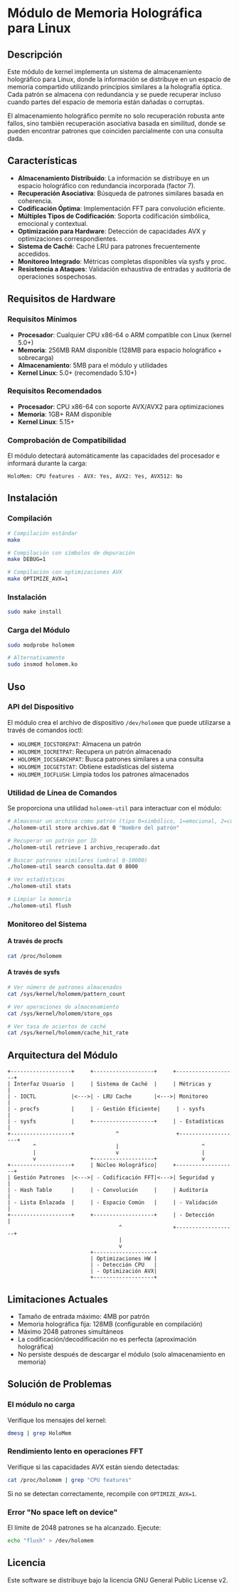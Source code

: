 # Módulo de Memoria Holográfica para Linux

## Descripción

Este módulo de kernel implementa un sistema de almacenamiento holográfico para Linux, donde la información se distribuye en un espacio de memoria compartido utilizando principios similares a la holografía óptica. Cada patrón se almacena con redundancia y se puede recuperar incluso cuando partes del espacio de memoria están dañadas o corruptas.

El almacenamiento holográfico permite no solo recuperación robusta ante fallos, sino también recuperación asociativa basada en similitud, donde se pueden encontrar patrones que coinciden parcialmente con una consulta dada.

## Características

- **Almacenamiento Distribuido**: La información se distribuye en un espacio holográfico con redundancia incorporada (factor 7).
- **Recuperación Asociativa**: Búsqueda de patrones similares basada en coherencia.
- **Codificación Óptima**: Implementación FFT para convolución eficiente.
- **Múltiples Tipos de Codificación**: Soporta codificación simbólica, emocional y contextual.
- **Optimización para Hardware**: Detección de capacidades AVX y optimizaciones correspondientes.
- **Sistema de Caché**: Caché LRU para patrones frecuentemente accedidos.
- **Monitoreo Integrado**: Métricas completas disponibles vía sysfs y proc.
- **Resistencia a Ataques**: Validación exhaustiva de entradas y auditoría de operaciones sospechosas.

## Requisitos de Hardware

### Requisitos Mínimos
- **Procesador**: Cualquier CPU x86-64 o ARM compatible con Linux (kernel 5.0+)
- **Memoria**: 256MB RAM disponible (128MB para espacio holográfico + sobrecarga)
- **Almacenamiento**: 5MB para el módulo y utilidades
- **Kernel Linux**: 5.0+ (recomendado 5.10+)

### Requisitos Recomendados
- **Procesador**: CPU x86-64 con soporte AVX/AVX2 para optimizaciones
- **Memoria**: 1GB+ RAM disponible
- **Kernel Linux**: 5.15+

### Comprobación de Compatibilidad
El módulo detectará automáticamente las capacidades del procesador e informará durante la carga:
```
HoloMem: CPU features - AVX: Yes, AVX2: Yes, AVX512: No
```

## Instalación

### Compilación
```bash
# Compilación estándar
make

# Compilación con símbolos de depuración
make DEBUG=1

# Compilación con optimizaciones AVX
make OPTIMIZE_AVX=1
```

### Instalación
```bash
sudo make install
```

### Carga del Módulo
```bash
sudo modprobe holomem

# Alternativamente
sudo insmod holomem.ko
```

## Uso

### API del Dispositivo
El módulo crea el archivo de dispositivo `/dev/holomem` que puede utilizarse a través de comandos ioctl:

- `HOLOMEM_IOCSTOREPAT`: Almacena un patrón
- `HOLOMEM_IOCRETPAT`: Recupera un patrón almacenado
- `HOLOMEM_IOCSEARCHPAT`: Busca patrones similares a una consulta
- `HOLOMEM_IOCGETSTAT`: Obtiene estadísticas del sistema
- `HOLOMEM_IOCFLUSH`: Limpia todos los patrones almacenados

### Utilidad de Línea de Comandos
Se proporciona una utilidad `holomem-util` para interactuar con el módulo:

```bash
# Almacenar un archivo como patrón (tipo 0=simbólico, 1=emocional, 2=contextual)
./holomem-util store archivo.dat 0 "Nombre del patrón"

# Recuperar un patrón por ID
./holomem-util retrieve 1 archivo_recuperado.dat

# Buscar patrones similares (umbral 0-10000)
./holomem-util search consulta.dat 0 8000

# Ver estadísticas
./holomem-util stats

# Limpiar la memoria
./holomem-util flush
```

### Monitoreo del Sistema

#### A través de procfs
```bash
cat /proc/holomem
```

#### A través de sysfs
```bash
# Ver número de patrones almacenados
cat /sys/kernel/holomem/pattern_count

# Ver operaciones de almacenamiento
cat /sys/kernel/holomem/store_ops

# Ver tasa de aciertos de caché
cat /sys/kernel/holomem/cache_hit_rate
```

## Arquitectura del Módulo

```
+-------------------+     +-------------------+     +-------------------+
| Interfaz Usuario  |     | Sistema de Caché  |     | Métricas y        |
| - IOCTL           |<--->| - LRU Cache       |<--->| Monitoreo         |
| - procfs          |     | - Gestión Eficiente|     | - sysfs           |
| - sysfs           |     +-------------------+     | - Estadísticas     |
+-------------------+             ^                  +-------------------+
        ^                         |                          ^
        |                         v                          |
        v                 +-------------------+              v
+-------------------+     | Núcleo Holográfico|     +-------------------+
| Gestión Patrones  |<--->| - Codificación FFT|<--->| Seguridad y       |
| - Hash Table      |     | - Convolución     |     | Auditoría         |
| - Lista Enlazada  |     | - Espacio Común   |     | - Validación      |
+-------------------+     +-------------------+     | - Detección        |
                                   ^                +-------------------+
                                   |
                                   v
                          +-------------------+
                          | Optimizaciones HW |
                          | - Detección CPU   |
                          | - Optimización AVX|
                          +-------------------+
```

## Limitaciones Actuales

- Tamaño de entrada máximo: 4MB por patrón
- Memoria holográfica fija: 128MB (configurable en compilación)
- Máximo 2048 patrones simultáneos
- La codificación/decodificación no es perfecta (aproximación holográfica)
- No persiste después de descargar el módulo (solo almacenamiento en memoria)

## Solución de Problemas

### El módulo no carga
Verifique los mensajes del kernel:
```bash
dmesg | grep HoloMem
```

### Rendimiento lento en operaciones FFT
Verifique si las capacidades AVX están siendo detectadas:
```bash
cat /proc/holomem | grep "CPU features"
```
Si no se detectan correctamente, recompile con `OPTIMIZE_AVX=1`.

### Error "No space left on device"
El límite de 2048 patrones se ha alcanzado. Ejecute:
```bash
echo "flush" > /dev/holomem
```

## Licencia

Este software se distribuye bajo la licencia GNU General Public License v2.
